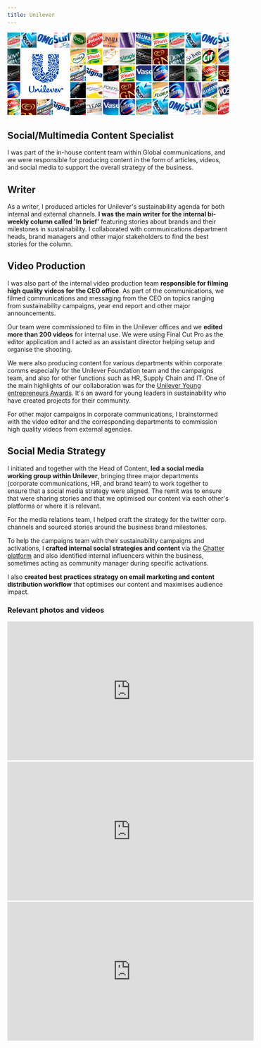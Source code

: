 ```yaml
---
title: Unilever
---
```


![](../../pages/work/images/unilever.jpg)

## Social/Multimedia Content Specialist

I was part of the in-house content team within Global communications, and we were responsible for producing content in the form of articles, videos, and social media to support the overall strategy of the business.

## Writer

As a writer, I produced articles for Unilever's sustainability agenda for both internal and external channels. **I  was the main writer for the internal bi-weekly column called 'In brief'** featuring stories about brands and their milestones in sustainability. I collaborated with communications department heads, brand managers and other major stakeholders to find the best stories for the column.

## Video Production

I was also part of the internal video production team **responsible for filming high quality videos for the CEO office**. As part of the communications, we filmed communications and messaging from the CEO on topics ranging from sustainability campaigns, year end report and other major announcements.

Our team were commissioned to film in the Unilever offices and we **edited more than 200 videos** for internal use. We were using Final Cut Pro as the editor application and I acted as an assistant director helping setup and organise the shooting.

We were also producing content for various departments within corporate comms especially for the Unilever Foundation team and the campaigns team, and also for other functions such as HR, Supply Chain and IT. One of the main highlights of our collaboration was for the [Unilever Young entrepreneurs Awards](https://youngentrepreneursawards.unilever.com). It's an award for young leaders in sustainability who have created projects for their community.

For other major campaigns in corporate communications, I brainstormed with the video editor and the corresponding departments to commission high quality videos from external agencies.

## Social Media Strategy

I initiated and together with the Head of Content, **led a social media working group within Unilever**, bringing three major departments (corporate communications, HR, and brand team) to work together to ensure that a social media strategy were aligned. The remit was to ensure that were sharing stories and that we optimised our content via each other's platforms or where it is relevant.

For the media relations team, I helped craft the strategy for the twitter corp. channels and sourced stories around the business brand milestones.

To help the campaigns team with their sustainability campaigns and activations, I **crafted internal social strategies and content** via the [Chatter platform](https://www.salesforce.com/products/chatter/overview/) and also identified internal influencers within the business, sometimes acting as community manager during specific activations.

I also **created best practices strategy on email marketing and content distribution workflow** that optimises our content and maximises audience impact.

### Relevant photos and videos

<iframe width="560" height="315" src="https://www.youtube.com/embed/PWt1cjt_x7I" frameborder="0" allow="accelerometer; autoplay; encrypted-media; gyroscope; picture-in-picture" allowfullscreen></iframe>

<iframe width="560" height="315" src="https://www.youtube.com/embed/IiCDPDhi6GA" frameborder="0" allow="accelerometer; autoplay; encrypted-media; gyroscope; picture-in-picture" allowfullscreen></iframe>

<iframe width="560" height="315" src="https://www.youtube.com/embed/W700bpAPdQw" frameborder="0" allow="accelerometer; autoplay; encrypted-media; gyroscope; picture-in-picture" allowfullscreen></iframe>
